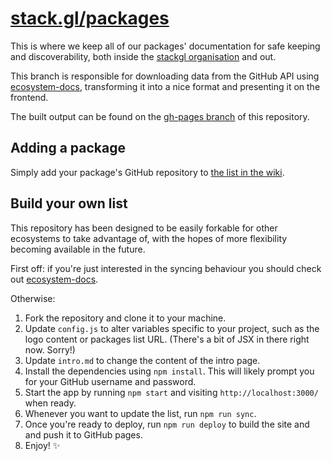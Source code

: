 # [stack.gl/packages](http://stack.gl/packages/)

This is where we keep all of our packages' documentation for safe keeping and discoverability, both inside the [stackgl organisation](https://github.com/stackgl) and out.

This branch is responsible for downloading data from the GitHub API using [ecosystem-docs](https://github.com/hughsk/ecosystem-docs), transforming it into a nice format and presenting it on the frontend.

The built output can be found on the [gh-pages branch](https://github.com/stackgl/packages/tree/gh-pages) of this repository.

## Adding a package

Simply add your package's GitHub repository to [the list in the wiki](https://github.com/stackgl/packages/wiki/Packages).

## Build your own list

This repository has been designed to be easily forkable for other ecosystems to take advantage of, with the hopes of more flexibility becoming available in the future.

First off: if you're just interested in the syncing behaviour you should check out [ecosystem-docs](https://github.com/hughsk/ecosystem-docs).

Otherwise:

1. Fork the repository and clone it to your machine.
1. Update `config.js` to alter variables specific to your project, such as the logo content or packages list URL. (There's a bit of JSX in there right now. Sorry!)
1. Update `intro.md` to change the content of the intro page.
1. Install the dependencies using `npm install`. This will likely prompt you for your GitHub username and password.
1. Start the app by running `npm start` and visiting `http://localhost:3000/` when ready.
1. Whenever you want to update the list, run `npm run sync`.
1. Once you're ready to deploy, run `npm run deploy` to build the site and and push it to GitHub pages.
1. Enjoy! :sparkles:
